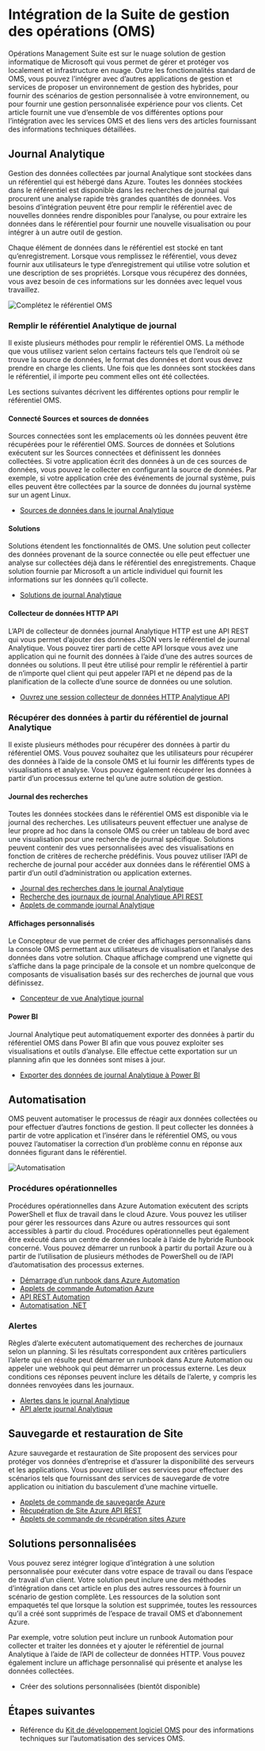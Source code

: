 <properties
   pageTitle="Intégration de la Suite de gestion des opérations (OMS) | Microsoft Azure"
   description="Outre les fonctionnalités standard de OMS, vous pouvez l’intégrer avec d’autres applications de gestion et services de proposer un environnement de gestion des hybrides, pour fournir des scénarios de gestion personnalisée à votre environnement, ou pour fournir une gestion personnalisée expérience pour vos clients.  Cet article fournit une vue d’ensemble de vos différentes options pour l’intégration avec OMS et des liens vers des articles fournissant des informations techniques détaillées."
   services="operations-management-suite"
   documentationCenter=""
   authors="bwren"
   manager="jwhit"
   editor="tysonn" />
<tags
   ms.service="operations-management-suite"
   ms.devlang="na"
   ms.topic="article"
   ms.tgt_pltfrm="na"
   ms.workload="infrastructure-services"
   ms.date="09/23/2016"
   ms.author="bwren" />

# <a name="integrating-with-operations-management-suite-oms"></a>Intégration de la Suite de gestion des opérations (OMS)

Opérations Management Suite est sur le nuage solution de gestion informatique de Microsoft qui vous permet de gérer et protéger vos localement et infrastructure en nuage.  Outre les fonctionnalités standard de OMS, vous pouvez l’intégrer avec d’autres applications de gestion et services de proposer un environnement de gestion des hybrides, pour fournir des scénarios de gestion personnalisée à votre environnement, ou pour fournir une gestion personnalisée expérience pour vos clients.  Cet article fournit une vue d’ensemble de vos différentes options pour l’intégration avec les services OMS et des liens vers des articles fournissant des informations techniques détaillées. 



## <a name="log-analytics"></a>Journal Analytique
Gestion des données collectées par journal Analytique sont stockées dans un référentiel qui est hébergé dans Azure.  Toutes les données stockées dans le référentiel est disponible dans les recherches de journal qui procurent une analyse rapide très grandes quantités de données.  Vos besoins d’intégration peuvent être pour remplir le référentiel avec de nouvelles données rendre disponibles pour l’analyse, ou pour extraire les données dans le référentiel pour fournir une nouvelle visualisation ou pour intégrer à un autre outil de gestion.

Chaque élément de données dans le référentiel est stocké en tant qu’enregistrement.  Lorsque vous remplissez le référentiel, vous devez fournir aux utilisateurs le type d’enregistrement qui utilise votre solution et une description de ses propriétés.  Lorsque vous récupérez des données, vous avez besoin de ces informations sur les données avec lequel vous travaillez.

![Complétez le référentiel OMS](media/operations-management-suite-integration/repository.png)


### <a name="populate-the-log-analytics-repository"></a>Remplir le référentiel Analytique de journal
Il existe plusieurs méthodes pour remplir le référentiel OMS.  La méthode que vous utilisez varient selon certains facteurs tels que l’endroit où se trouve la source de données, le format des données et dont vous devez prendre en charge les clients.  Une fois que les données sont stockées dans le référentiel, il importe peu comment elles ont été collectées.

Les sections suivantes décrivent les différentes options pour remplir le référentiel OMS.

#### <a name="connected-sources-and-data-sources"></a>Connecté Sources et sources de données 
Sources connectées sont les emplacements où les données peuvent être récupérées pour le référentiel OMS.  Sources de données et Solutions exécutent sur les Sources connectées et définissent les données collectées.  Si votre application écrit des données à un de ces sources de données, vous pouvez le collecter en configurant la source de données.  Par exemple, si votre application crée des événements de journal système, puis elles peuvent être collectées par la source de données du journal système sur un agent Linux.

- [Sources de données dans le journal Analytique](../log-analytics/log-analytics-data-sources.md)

#### <a name="solutions"></a>Solutions

Solutions étendent les fonctionnalités de OMS.  Une solution peut collecter des données provenant de la source connectée ou elle peut effectuer une analyse sur collectées déjà dans le référentiel des enregistrements.  Chaque solution fournie par Microsoft a un article individuel qui fournit les informations sur les données qu’il collecte.

- [Solutions de journal Analytique](../log-analytics/log-analytics-add-solutions.md)



#### <a name="http-data-collector-api"></a>Collecteur de données HTTP API

L’API de collecteur de données journal Analytique HTTP est une API REST qui vous permet d’ajouter des données JSON vers le référentiel de journal Analytique.  Vous pouvez tirer parti de cette API lorsque vous avez une application qui ne fournit des données à l’aide d’une des autres sources de données ou solutions.  Il peut être utilisé pour remplir le référentiel à partir de n’importe quel client qui peut appeler l’API et ne dépend pas de la planification de la collecte d’une source de données ou une solution.

- [Ouvrez une session collecteur de données HTTP Analytique API](../log-analytics/log-analytics-data-collector-api.md)


### <a name="retrieve-data-from-the-log-analytics-repository"></a>Récupérer des données à partir du référentiel de journal Analytique

Il existe plusieurs méthodes pour récupérer des données à partir du référentiel OMS.  Vous pouvez souhaitez que les utilisateurs pour récupérer des données à l’aide de la console OMS et lui fournir les différents types de visualisations et analyse.  Vous pouvez également récupérer les données à partir d’un processus externe tel qu’une autre solution de gestion.

#### <a name="log-searches"></a>Journal des recherches

Toutes les données stockées dans le référentiel OMS est disponible via le journal des recherches.  Les utilisateurs peuvent effectuer une analyse de leur propre ad hoc dans la console OMS ou créer un tableau de bord avec une visualisation pour une recherche de journal spécifique.  Solutions peuvent contenir des vues personnalisées avec des visualisations en fonction de critères de recherche prédéfinis.  Vous pouvez utiliser l’API de recherche de journal pour accéder aux données dans le référentiel OMS à partir d’un outil d’administration ou application externes.  

- [Journal des recherches dans le journal Analytique](../log-analytics/log-analytics-log-searches.md)
- [Recherche des journaux de journal Analytique API REST](../log-analytics/log-analytics-log-search-api.md)
- [Applets de commande journal Analytique](https://msdn.microsoft.com/library/mt188224.aspx)



#### <a name="custom-views"></a>Affichages personnalisés 
Le Concepteur de vue permet de créer des affichages personnalisés dans la console OMS permettant aux utilisateurs de visualisation et l’analyse des données dans votre solution.  Chaque affichage comprend une vignette qui s’affiche dans la page principale de la console et un nombre quelconque de composants de visualisation basés sur des recherches de journal que vous définissez.
  
- [Concepteur de vue Analytique journal](../log-analytics/log-analytics-view-designer.md)


#### <a name="power-bi"></a>Power BI

Journal Analytique peut automatiquement exporter des données à partir du référentiel OMS dans Power BI afin que vous pouvez exploiter ses visualisations et outils d’analyse.  Elle effectue cette exportation sur un planning afin que les données sont mises à jour. 

- [Exporter des données de journal Analytique à Power BI](../log-analytics/log-analytics-powerbi.md)




## <a name="automation"></a>Automatisation

OMS peuvent automatiser le processus de réagir aux données collectées ou pour effectuer d’autres fonctions de gestion.  Il peut collecter les données à partir de votre application et l’insérer dans le référentiel OMS, ou vous pouvez l’automatiser la correction d’un problème connu en réponse aux données figurant dans le référentiel. 

![Automatisation](media/operations-management-suite-integration/automate.png)

### <a name="runbooks"></a>Procédures opérationnelles

Procédures opérationnelles dans Azure Automation exécutent des scripts PowerShell et flux de travail dans le cloud Azure.  Vous pouvez les utiliser pour gérer les ressources dans Azure ou autres ressources qui sont accessibles à partir du cloud.  Procédures opérationnelles peut également être exécuté dans un centre de données locale à l’aide de hybride Runbook concerné.  Vous pouvez démarrer un runbook à partir du portail Azure ou à partir de l’utilisation de plusieurs méthodes de PowerShell ou de l’API d’automatisation des processus externes.

- [Démarrage d’un runbook dans Azure Automation](../automation/automation-starting-a-runbook.md)
- [Applets de commande Automation Azure](https://msdn.microsoft.com/library/dn690262.aspx)
- [API REST Automation](https://msdn.microsoft.com/library/mt662285.aspx)
- [Automatisation .NET](https://msdn.microsoft.com//library/mt465763.aspx)

### <a name="alerts"></a>Alertes

Règles d’alerte exécutent automatiquement des recherches de journaux selon un planning.  Si les résultats correspondent aux critères particuliers l’alerte qui en résulte peut démarrer un runbook dans Azure Automation ou appeler une webhook qui peut démarrer un processus externe.  Les deux conditions ces réponses peuvent inclure les détails de l’alerte, y compris les données renvoyées dans les journaux.

- [Alertes dans le journal Analytique](../log-analytics/log-analytics-alerts.md)
- [API alerte journal Analytique](../log-analytics/log-analytics-api-alerts.md)


## <a name="backup-and-site-recovery"></a>Sauvegarde et restauration de Site

Azure sauvegarde et restauration de Site proposent des services pour protéger vos données d’entreprise et d’assurer la disponibilité des serveurs et les applications.  Vous pouvez utiliser ces services pour effectuer des scénarios tels que fournissant des services de sauvegarde de votre application ou initiation du basculement d’une machine virtuelle.

- [Applets de commande de sauvegarde Azure](https://msdn.microsoft.com/library/mt619253.aspx)
- [Récupération de Site Azure API REST](https://msdn.microsoft.com/library/azure/mt750497.aspx)
- [Applets de commande de récupération sites Azure](https://msdn.microsoft.com/library/mt637930.aspx)

## <a name="custom-solutions"></a>Solutions personnalisées

Vous pouvez serez intégrer logique d’intégration à une solution personnalisée pour exécuter dans votre espace de travail ou dans l’espace de travail d’un client.  Votre solution peut inclure une des méthodes d’intégration dans cet article en plus des autres ressources à fournir un scénario de gestion complète.  Les ressources de la solution sont empaquetés tel que lorsque la solution est supprimée, toutes les ressources qu’il a créé sont supprimés de l’espace de travail OMS et d’abonnement Azure.

Par exemple, votre solution peut inclure un runbook Automation pour collecter et traiter les données et y ajouter le référentiel de journal Analytique à l’aide de l’API de collecteur de données HTTP.  Vous pouvez également inclure un affichage personnalisé qui présente et analyse les données collectées.  

- Créer des solutions personnalisées (bientôt disponible)    

## <a name="next-steps"></a>Étapes suivantes
- Référence du [Kit de développement logiciel OMS](operations-management-suite-sdk.md) pour des informations techniques sur l’automatisation des services OMS.  
